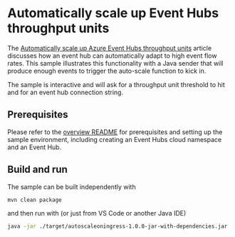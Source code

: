 # Automatically scale up Event Hubs throughput units

The [Automatically scale up Azure Event Hubs throughput units](https://docs.microsoft.com/azure/event-hubs/event-hubs-auto-inflate) article discusses how an event hub can automatically adapt to high event flow rates. This sample illustrates this functionality with a Java sender that will produce enough events to trigger the auto-scale function to kick in. 

The sample is interactive and will ask for a throughput unit threshold to hit and for an event hub connection string.

## Prerequisites

Please refer to the [overview README](../../README.md) for prerequisites and setting up the sample environment, including creating an Event Hubs cloud namespace and an Event Hub.

## Build and run

The sample can be built independently with 

```bash
mvn clean package
```

and then run with (or just from VS Code or another Java IDE)

```bash
java -jar ./target/autoscaleoningress-1.0.0-jar-with-dependencies.jar
```